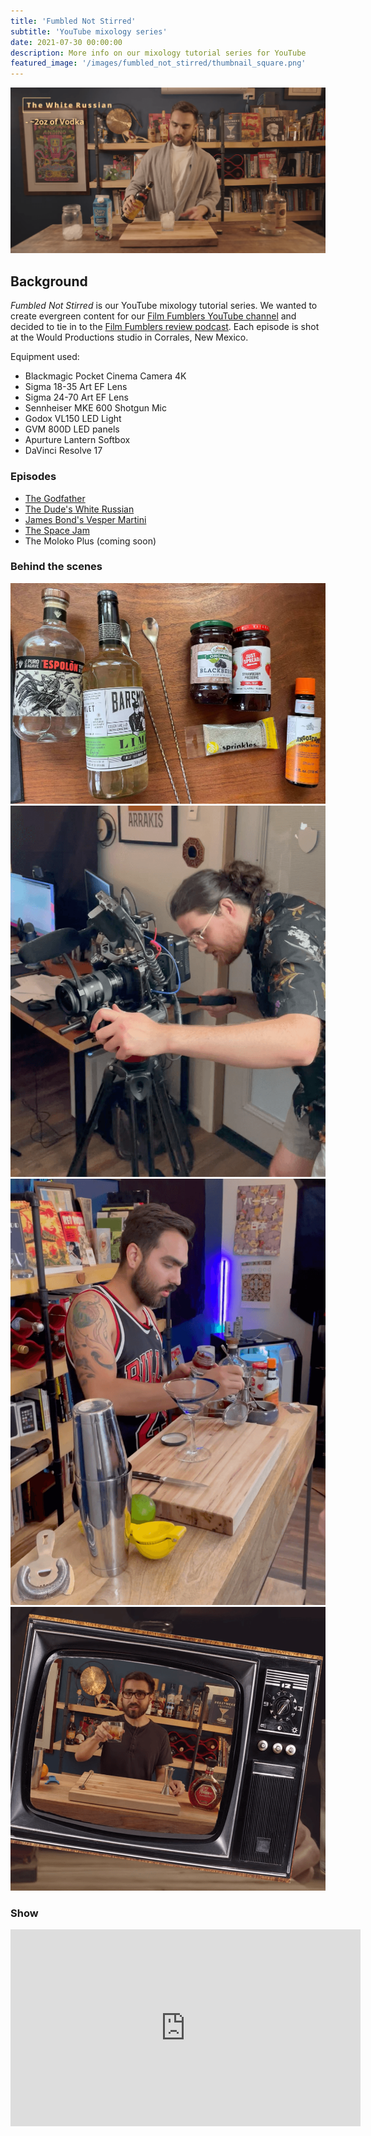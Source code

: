 ```yaml
---
title: 'Fumbled Not Stirred'
subtitle: 'YouTube mixology series'
date: 2021-07-30 00:00:00
description: More info on our mixology tutorial series for YouTube
featured_image: '/images/fumbled_not_stirred/thumbnail_square.png'
---
```


![](/images/fumbled_not_stirred/thumbnail.png)

## Background

_Fumbled Not Stirred_ is our YouTube mixology tutorial series. We wanted to create evergreen content for our [Film Fumblers YouTube channel](https://www.youtube.com/channel/UCawu2pOm_jmtAss4dN7z2KQ) and decided to tie in to the [Film Fumblers review podcast](https://filmfumblers.com). Each episode is shot at the Would Productions studio in Corrales, New Mexico.

Equipment used:

* Blackmagic Pocket Cinema Camera 4K
* Sigma 18-35 Art EF Lens
* Sigma 24-70 Art EF Lens
* Sennheiser MKE 600 Shotgun Mic
* Godox VL150 LED Light
* GVM 800D LED panels
* Apurture Lantern Softbox
* DaVinci Resolve 17

### Episodes

* [The Godfather](https://www.youtube.com/watch?v=HIO1DdVT7qM)
* [The Dude's White Russian](https://www.youtube.com/watch?v=eKjRv1kwGAI)
* [James Bond's Vesper Martini](https://www.youtube.com/watch?v=ERjMg-O75ms)
* [The Space Jam](https://www.youtube.com/watch?v=BuMBY_9EupE)
* The Moloko Plus (coming soon)

### Behind the scenes

<div class="gallery" data-columns="2">
	<img src="/images/fumbled_not_stirred/behind_1.jpg">
	<img src="/images/fumbled_not_stirred/behind_2.png">
	<img src="/images/fumbled_not_stirred/behind_3.png">
	<img src="/images/fumbled_not_stirred/behind_4.png">
</div>

### Show

<iframe width="560" height="315" src="https://www.youtube.com/embed/ERjMg-O75ms" title="YouTube video player" frameborder="0" allow="accelerometer; autoplay; clipboard-write; encrypted-media; gyroscope; picture-in-picture" allowfullscreen></iframe>